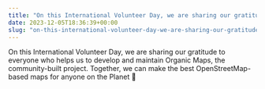 ```yaml
---
title: "On this International Volunteer Day, we are sharing our gratitude to everyone who helps us to develop and maintain Organic Maps, the community-built project"
date: 2023-12-05T18:36:39+00:00
slug: "on-this-international-volunteer-day-we-are-sharing-our-gratitude-to-everyone-who-helps-us-to-develop-and-maintain-organic-maps-the-community-built-project"
---
```


On this International Volunteer Day, we are sharing our gratitude to everyone who helps us to develop and maintain Organic Maps, the community-built project. Together, we can make the best OpenStreetMap-based maps for anyone on the Planet 🙏
